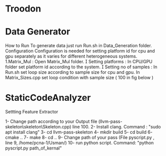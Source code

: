 # Troodon
# Data Generator
How to Run
To generate data just run Run.sh in Data_Generation folder.
Configuration
Configuration is needed for setting platform id for cpu and gpu separately as it varies for
different heterogeneous systems.
1.Matrix_Mul :
Open Matrix_Mul folder.
 Setting platforms : In CPU/GPU folder set platform id according to the system.
 Setting no of samples : In Run.sh set loop size according to sample size for cpu
and gpu.
In Matrix_Sizes.cpp set loop condition with sample size ( 100 in fig below )

# StaticCodeAnalyzer
Settting Feature Extractor

1- Change path according to your Output file (llvm-pass-skeleton\skeleton\Skeleton.cpp) line 100.
2- Install clang. Command : "sudo apt install clang"
3- cd llvm-pass-skeleton
4- mkdir build
5- cd build
6- cmake ..
7- make
8- cd ..
9- Change path of your pass (File pyscript.py , line 9,  /home/pcna-1/Usman/)
10- run python script. Command: "python pyscript.py   path_of_kernal"



